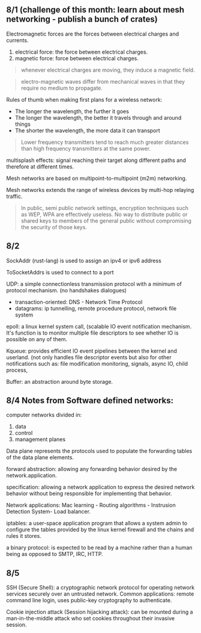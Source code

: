8/1 (challenge of this month: learn about mesh networking - publish a bunch of crates)
--------

Electromagnetic forces are the forces between electrical charges and currents.

1. electrical force: the force between electrical charges.
2. magnetic force: force between electrical charges.

> whenever electrical charges are moving, they induce a magnetic field.

> electro-magnetic waves differ from mechanical waves in that they require no medium to propagate.

Rules of thumb when making first plans for a wireless network:

* The longer the wavelength, the further it goes
* The longer the wavelength, the better it travels through and around things
* The shorter the wavelength, the more data it can transport

> Lower frequency transmitters tend to reach much greater distances than high frequency transmitters at the same power.

multisplash effects: signal reaching their target along different paths and therefore at different times.

Mesh networks are based on multipoint-to-multipoint (m2m) networking.

Mesh networks extends the range of wireless devices by multi-hop relaying traffic.

> In public, semi public network settings, encryption techniques such as WEP, WPA are effectively useless. No way to distribute public or shared keys to members of the general public without compromising the security of those keys.

8/2
-----
SockAddr (rust-lang) is used to assign an ipv4 or ipv6 address

ToSocketAddrs is used to connect to a port

UDP: a simple connectionless transmission protocol with a minimum of protocol mechanism. (no handshakes dialogues)

* transaction-oriented: DNS - Network Time Protocol
* datagrams: ip tunnelling, remote procedure protocol, network file system

epoll: a linux kernel system call, (scalable IO event notification mechanism. It's function is to monitor multiple file descriptors to see whether IO is possible on any of them.

Kqueue: provides efficient IO event pipelines between the kernel and userland. (not only handles file descriptor events but also for other notifications such as: file modification monitoring, signals, async IO, child process,

Buffer: an abstraction around byte storage.

8/4 Notes from Software defined networks:
-----

computer networks divided in:

1. data
2. control
3. management planes

Data plane represents the protocols used to populate the forwarding tables of the data plane elements.

forward abstraction: allowing any forwarding behavior desired by the network.application.

specification: allowing a network application to express the desired network behavior without being responsible for implementing that behavior.

Network applications: Mac learning - Routing algorithms - Instrusion Detection System- Load balancer.

iptables: a user-space application program that allows a system admin to configure the tables provided by the linux kernel firewall and the chains and rules it stores.

a binary protocol: is expected to be read by a machine rather than a human being as opposed to SMTP, IRC, HTTP.

8/5
---

SSH (Secure Shell): a cryptographic network protocol for operating network services securely over an untrusted network. Common applications: remote command line login, uses public-key cryptography to authenticate.

Cookie injection attack (Session hijacking attack): can be mounted during a man-in-the-middle attack who set cookies throughout their invasive session.
